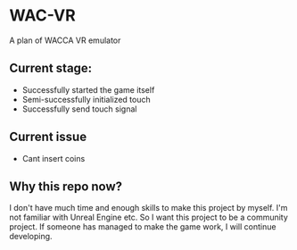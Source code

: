 # WAC-VR
A plan of WACCA VR emulator

## Current stage:
- Successfully started the game itself
- Semi-successfully initialized touch
- Successfully send touch signal

## Current issue
- Cant insert coins

## Why this repo now?
I don't have much time and enough skills to make this project by myself. I'm not familiar with Unreal Engine etc. So I want this project to be a community project. If someone has managed to make the game work, I will continue developing.
